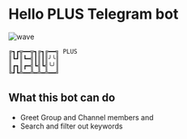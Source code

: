 # Hello PLUS Telegram bot

![wave](https://emojipedia-us.s3.amazonaws.com/source/microsoft-teams/337/waving-hand_1f44b.png)

```
╔┓┏╦━━╦┓╔┓╔━━╗ PLUS
║┗┛║┗━╣┃║┃║╯╰║
║┏┓║┏━╣┗╣┗╣╰╯║
╚┛┗╩━━╩━╩━╩━━╝
```

## What this bot can do

- Greet Group and Channel members and
- Search and filter out keywords
